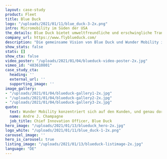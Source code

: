 ```yaml
---
layout: case-study
product: Fleet
title: Blue Duck
logo: "/uploads/2021/01/11/blue_duck-3-2x.png"
intro: Micromobility im Süden der USA
the_details: Blue Duck bietet umweltfreundliche und erschwingliche Transportlösungen im Südosten der Vereinigten Staaten. Unter dem Mantra “Micromobility, Southern style” und in Partnerschaft mit <a href="https://www.wundermobility.com/fleet" title="Wunder Fleet product page"><strong>Wunder Fleet</strong></a> liefert Blue Duck Mikromobilität in kleinere Städte im ganzen Land.
company_url: https://www.flyblueduck.com/
description: "Die gemeinsame Vision von Blue Duck und Wunder Mobility ist es, Micromobility und Shared Mobility \Lin verschiedene Märkte zu bringen."
show_stats: false
stats: []
show_cta: false
video_poster: "/uploads/2021/01/04/blueduck-video-poster-2x.jpg"
vimeo_id: "483610801"
case_study_cta:
  heading: ''
  external_url: ''
  supporting_image: ''
image_gallery:
- "/uploads/2021/01/04/blueduck-gallery1-2x.jpg"
- "/uploads/2021/01/04/blueduck-gallery2-2x.jpg"
- "/uploads/2021/01/04/blueduck-gallery3-2x.jpg"
quote:
  text: Wunder Mobility konzentriert sich auf den Kunden, und genau dort beginnt die Beziehung.
  name: Andre J. Champagne
  job_title: Chief Innovation Officer, Blue Duck
hero_image: "/uploads/2021/01/13/blueduck_hero-2x.jpg"
logo_white: "/uploads/2021/01/11/blue_duck-1-2x.png"
carousel_image: ''
hero_is_carousel: true
listing_image: "/uploads/2021/01/13/blueduck-listimage-2x.jpg"
language: "DE"
---
```

